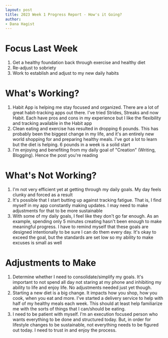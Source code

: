 ```yaml
---
layout: post
title: 2023 Week 1 Progress Report - How's it Going?
author:
- Dana Hagist
---
```


# Focus Last Week
1. Get a healthy foundation back through exercise and healthy diet
2. Re-adjust to sobriety
3. Work to establish and adjust to my new daily habits

# What's Working?
1. Habit App is helping me stay focused and organized. There are a lot of great habit-tracking apps out there. I've tried Strides, Streaks and now Habit. Each have pros and cons in my experience but I like the flexibility and tracking available in the Habit app
2. Clean eating and exercise has resulted in dropping 6 pounds. This has probably been the biggest change in my life, and it's an entirely new world shopping for and preparing healthy meals. I've got a lot to learn but the diet is helping. 6 pounds in a week is a solid start
3. I'm enjoying and benefiting from my daily goal of "Creation" (Writing, Blogging). Hence the post you're reading

# What's Not Working?
1. I'm not very efficient yet at getting through my daily goals. My day feels clunky and forced as a result
2. It's possible that I start butting up against tracking fatigue. That is, I find myself in my app constantly making updates. I may need to make adjustments for that to be more sustainable
3. With some of my daily goals, I feel like they don't go far enough. As an example, spending only 5 minutes creating hasn't been enough to make meaningful progress. I have to remind myself that these goals are designed intentionally to be sure I can do them every day. It's okay to exceed the goal, but the standards are set low so my ability to make excuses is small as well

# Adjustments to Make
1. Determine whether I need to consolidate/simplify my goals. It's important to not spend all day not staring at my phone and inhibiting my ability to life and enjoy life. No adjustments needed just yet though.
2. Starting a new diet is a big change. It impacts how you shop, how you cook, when you eat and more. I've started a delivery service to help with half of my healthy meals each week. This should at least help familiarize me with the sorts of things that I can/should be eating.
3. I need to be patient with myself. I'm an execution focused person who wants everything to be done and structured today. But, in order for lifestyle changes to be sustainable, not everything needs to be figured out today. I need to trust in and enjoy the process.

